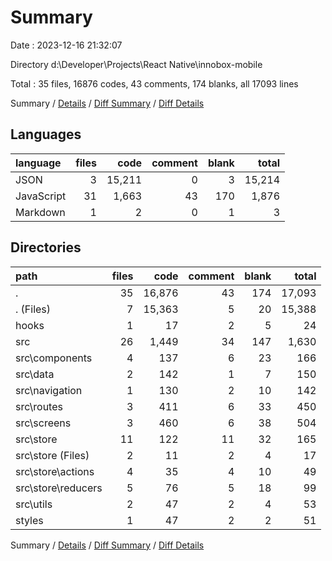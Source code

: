 # Summary

Date : 2023-12-16 21:32:07

Directory d:\\Developer\\Projects\\React Native\\innobox-mobile

Total : 35 files,  16876 codes, 43 comments, 174 blanks, all 17093 lines

Summary / [Details](details.md) / [Diff Summary](diff.md) / [Diff Details](diff-details.md)

## Languages
| language | files | code | comment | blank | total |
| :--- | ---: | ---: | ---: | ---: | ---: |
| JSON | 3 | 15,211 | 0 | 3 | 15,214 |
| JavaScript | 31 | 1,663 | 43 | 170 | 1,876 |
| Markdown | 1 | 2 | 0 | 1 | 3 |

## Directories
| path | files | code | comment | blank | total |
| :--- | ---: | ---: | ---: | ---: | ---: |
| . | 35 | 16,876 | 43 | 174 | 17,093 |
| . (Files) | 7 | 15,363 | 5 | 20 | 15,388 |
| hooks | 1 | 17 | 2 | 5 | 24 |
| src | 26 | 1,449 | 34 | 147 | 1,630 |
| src\\components | 4 | 137 | 6 | 23 | 166 |
| src\\data | 2 | 142 | 1 | 7 | 150 |
| src\\navigation | 1 | 130 | 2 | 10 | 142 |
| src\\routes | 3 | 411 | 6 | 33 | 450 |
| src\\screens | 3 | 460 | 6 | 38 | 504 |
| src\\store | 11 | 122 | 11 | 32 | 165 |
| src\\store (Files) | 2 | 11 | 2 | 4 | 17 |
| src\\store\\actions | 4 | 35 | 4 | 10 | 49 |
| src\\store\\reducers | 5 | 76 | 5 | 18 | 99 |
| src\\utils | 2 | 47 | 2 | 4 | 53 |
| styles | 1 | 47 | 2 | 2 | 51 |

Summary / [Details](details.md) / [Diff Summary](diff.md) / [Diff Details](diff-details.md)
